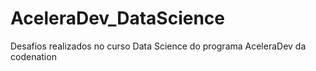 # AceleraDev_DataScience
Desafios realizados no curso Data Science do programa AceleraDev da codenation
